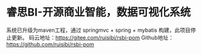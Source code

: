 # 睿思BI-开源商业智能，数据可视化系统

系统已升级为maven工程，通过 springmvc + spring + mybatis 构建，此项目停止更新。
码云地址：https://gitee.com/ruisibi/rsbi-pom
Github地址：https://github.com/ruisibi/rsbi-pom